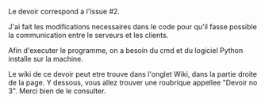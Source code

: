 Le devoir correspond a l'issue #2. 


J'ai fait les modifications necessaires dans le code pour qu'il fasse possible la communication entre le serveurs et les clients. 

Afin d'executer le programme, on a besoin du cmd et du logiciel Python installe sur la machine.

Le wiki de ce devoir peut etre trouve dans l'onglet Wiki, dans la partie droite de la page. Y dessous, vous allez trouver une roubrique appellee "Devoir no 3". Merci bien de le consulter.

